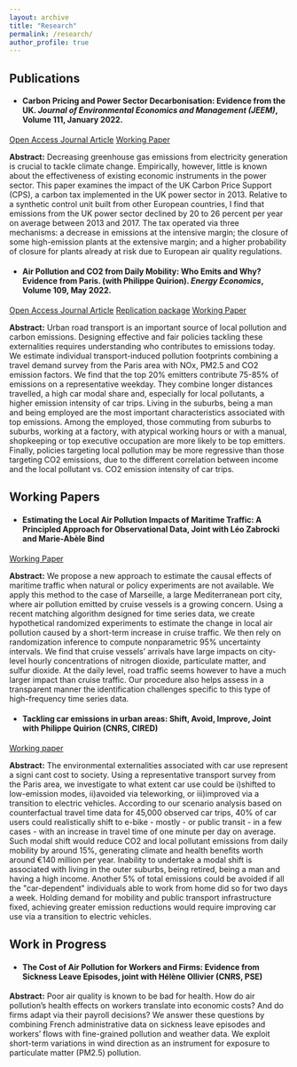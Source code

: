 ```yaml
---
layout: archive
title: "Research"
permalink: /research/
author_profile: true
---
```

## Publications

* #### Carbon Pricing and Power Sector Decarbonisation: Evidence from the UK. _Journal of Environmental Economics and Management (JEEM)_, Volume 111, January 2022.
[Open Access Journal Article](https://www.sciencedirect.com/science/article/pii/S0095069621001285?via%3Dihub) [Working Paper](https://marionleroutier.github.io/files/Leroutier_2021_wp_UK_tax.pdf)

__Abstract:__ Decreasing greenhouse gas emissions from electricity generation is crucial to tackle climate change. Empirically, however, little is known about the effectiveness of existing economic instruments in the power sector. This paper examines the impact of the UK Carbon Price Support (CPS), a carbon tax implemented in the UK power sector in 2013. Relative to a synthetic control unit built from other European countries, I find that emissions from the UK power sector declined by 20 to 26 percent per year on average between 2013 and 2017. The tax operated via three mechanisms: a decrease in emissions at the intensive margin; the closure of some high-emission plants at the extensive margin; and a higher probability of closure for plants already at risk due to European air quality regulations.


* #### Air Pollution and CO2 from Daily Mobility: Who Emits and Why? Evidence from Paris. (with Philippe Quirion). _Energy Economics_, Volume 109, May 2022.
[Open Access Journal Article](https://www.sciencedirect.com/science/article/pii/S0095069621001285?via%3Dihub) [Replication package](https://osf.io/pnyzk/) [Working Paper](https://marionleroutier.github.io/files/LeroutierQuirion_2022_wp_emissions_Paris.pdf)

__Abstract:__ Urban road transport is an important source of local pollution and carbon emissions. Designing effective and fair policies tackling these externalities requires understanding who contributes to emissions today. We estimate individual transport-induced pollution footprints combining a travel demand survey from the Paris area with NOx, PM2.5 and CO2 emission factors. We find that the top 20% emitters contribute 75-85% of emissions on a representative weekday. They combine longer distances travelled, a high car modal share and, especially for local pollutants, a higher emission intensity of car trips. Living in the suburbs, being a man and being employed are the most important characteristics associated with top emissions. Among the employed, those commuting from suburbs to suburbs, working at a factory, with atypical working hours or with a manual, shopkeeping or top executive occupation are more likely to be top emitters. Finally, policies targeting local pollution may be more regressive than those targeting CO2 emissions, due to the different correlation between income and the local pollutant vs. CO2 emission intensity of car trips.

## Working Papers

* #### Estimating the Local Air Pollution Impacts of Maritime Traffic: A Principled Approach for Observational Data, Joint with Léo Zabrocki and Marie-Abèle Bind
 [Working Paper](https://marionleroutier.github.io/files/ZabrockiLeroutierBind_2022_wp_pollution_boats.pdf)

__Abstract:__ We propose a new approach to estimate the causal effects of maritime traffic when natural or policy experiments are not available. We apply this method to the case
of Marseille, a large Mediterranean port city, where air pollution emitted by cruise vessels is a growing concern. Using a recent matching algorithm designed for time series data, we create hypothetical randomized experiments to estimate the change in local air pollution caused by a short-term increase in cruise traffic. We then rely on randomization inference to compute nonparametric 95% uncertainty intervals. We find that cruise vessels’ arrivals have large impacts on city-level hourly concentrations of nitrogen dioxide, particulate matter, and sulfur dioxide. At the daily level, road traffic seems however to have a much larger impact than cruise traffic. Our procedure also helps assess in a transparent manner the identification challenges specific to this type of high-frequency time series data.


* #### Tackling car emissions in urban areas: Shift, Avoid, Improve, Joint with Philippe Quirion (CNRS, CIRED)
[Working paper](https://marionleroutier.github.io/files/LeroutierQuirion_2022_wp_ShiftAvoidImprove.pdf)

__Abstract:__ The environmental externalities associated with car use represent a signi cant cost to society. Using a representative transport survey from the Paris area, we investigate to what extent car use could be i)shifted to low-emission modes, ii)avoided via teleworking, or iii)improved via a transition to electric vehicles. According to our scenario analysis based on counterfactual travel time data for 45,000 observed car trips, 40% of car users could realistically shift to e-bike - mostly - or public transit - in a few cases - with an increase in travel time of one minute per day on average. Such modal shift would reduce CO2 and local pollutant emissions from daily mobility by around 15%, generating climate and health benefits worth around €140 million per year. Inability to undertake a modal shift is associated with living in the outer suburbs, being retired, being a man and having a high income. Another 5% of total emissions could be avoided if all the "car-dependent" individuals able to work from home did so for two days a week. Holding demand for mobility and public transport infrastructure fixed, achieving greater emission reductions would require improving car use via a transition to electric vehicles.

## Work in Progress

* #### The Cost of Air Pollution for Workers and Firms: Evidence from Sickness Leave Episodes, joint with Hélène Ollivier (CNRS, PSE)

__Abstract:__ Poor air quality is known to be bad for health. How do air pollution’s health effects on workers translate into economic costs? And do firms adapt via their payroll decisions? We answer these questions by combining French administrative data on sickness leave episodes and workers’ flows with fine-grained pollution and weather data. We exploit short-term variations in wind direction as an instrument for exposure to particulate matter (PM2.5) pollution.




